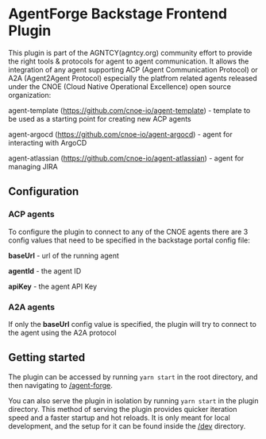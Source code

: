 # AgentForge Backstage Frontend Plugin

This plugin is part of the AGNTCY(agntcy.org) community effort to provide the right tools & protocols for agent to agent communication.
It allows the integration of any agent supporting ACP (Agent Communication Protocol) or A2A (Agent2Agent Protocol) especially the platfrom related agents released under the CNOE (Cloud Native Operational Excellence)
open source organization:

agent-template (https://github.com/cnoe-io/agent-template) - template to be used as a starting point for creating new ACP agents

agent-argocd (https://github.com/cnoe-io/agent-argocd) - agent for interacting with ArgoCD

agent-atlassian (https://github.com/cnoe-io/agent-atlassian) - agent for managing JIRA

## Configuration

### ACP agents

To configure the plugin to connect to any of the CNOE agents there are 3 config values that need to be specified in the backstage portal config file:

**baseUrl** - url of the running agent

**agentId** - the agent ID

**apiKey** - the agent API Key

### A2A agents

If only the **baseUrl** config value is specified, the plugin will try to connect to the agent using the A2A protocol

## Getting started

The plugin can be accessed by running `yarn start` in the root directory, and then navigating to [/agent-forge](http://localhost:3000/agent-forge).

You can also serve the plugin in isolation by running `yarn start` in the plugin directory.
This method of serving the plugin provides quicker iteration speed and a faster startup and hot reloads.
It is only meant for local development, and the setup for it can be found inside the [/dev](./dev) directory.
